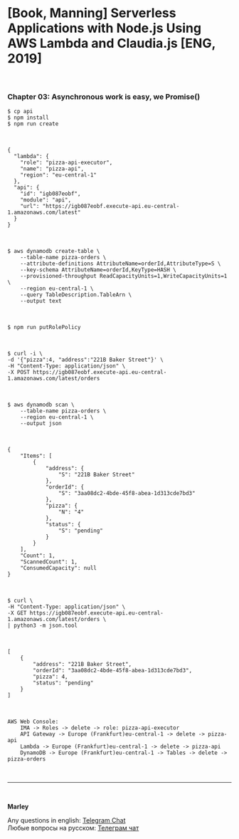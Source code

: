 # [Book, Manning] Serverless Applications with Node.js Using AWS Lambda and Claudia.js [ENG, 2019]

<br/>

### Chapter 03: Asynchronous work is easy, we Promise()

    $ cp api
    $ npm install
    $ npm run create

<br/>

```
{
  "lambda": {
    "role": "pizza-api-executor",
    "name": "pizza-api",
    "region": "eu-central-1"
  },
  "api": {
    "id": "igb087eobf",
    "module": "api",
    "url": "https://igb087eobf.execute-api.eu-central-1.amazonaws.com/latest"
  }
}
```

<br/>

    $ aws dynamodb create-table \
        --table-name pizza-orders \
        --attribute-definitions AttributeName=orderId,AttributeType=S \
        --key-schema AttributeName=orderId,KeyType=HASH \
        --provisioned-throughput ReadCapacityUnits=1,WriteCapacityUnits=1 \
        --region eu-central-1 \
        --query TableDescription.TableArn \
        --output text

<br/>

    $ npm run putRolePolicy

<br/>

    $ curl -i \
    -d '{"pizza":4, "address":"221B Baker Street"}' \
    -H "Content-Type: application/json" \
    -X POST https://igb087eobf.execute-api.eu-central-1.amazonaws.com/latest/orders

<br/>

    $ aws dynamodb scan \
        --table-name pizza-orders \
        --region eu-central-1 \
        --output json

<br/>

```
{
    "Items": [
        {
            "address": {
                "S": "221B Baker Street"
            },
            "orderId": {
                "S": "3aa08dc2-4bde-45f8-abea-1d313cde7bd3"
            },
            "pizza": {
                "N": "4"
            },
            "status": {
                "S": "pending"
            }
        }
    ],
    "Count": 1,
    "ScannedCount": 1,
    "ConsumedCapacity": null
}

```

<br/>

    $ curl \
    -H "Content-Type: application/json" \
    -X GET https://igb087eobf.execute-api.eu-central-1.amazonaws.com/latest/orders \
    | python3 -m json.tool

<br/>

```
[
    {
        "address": "221B Baker Street",
        "orderId": "3aa08dc2-4bde-45f8-abea-1d313cde7bd3",
        "pizza": 4,
        "status": "pending"
    }
]
```

<br/>

```
AWS Web Console:
    IMA -> Roles -> delete -> role: pizza-api-executor
    API Gateway -> Europe (Frankfurt)eu-central-1 -> delete -> pizza-api
    Lambda -> Europe (Frankfurt)eu-central-1 -> delete -> pizza-api
    DynamoDB -> Europe (Frankfurt)eu-central-1 -> Tables -> delete -> pizza-orders

```

<br/>

---

<br/>

**Marley**

Any questions in english: <a href="https://jsdev.org/chat/">Telegram Chat</a>  
Любые вопросы на русском: <a href="https://jsdev.ru/chat/">Телеграм чат</a>
